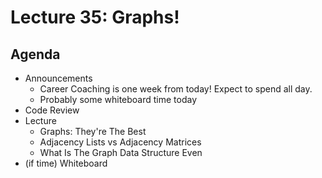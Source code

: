 # Lecture 35: Graphs!

## Agenda

- Announcements
  - Career Coaching is one week from today! Expect to spend all day.
  - Probably some whiteboard time today
- Code Review
- Lecture
  - Graphs: They're The Best
  - Adjacency Lists vs Adjacency Matrices
  - What Is The Graph Data Structure Even
- (if time) Whiteboard
